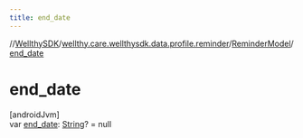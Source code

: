 ```yaml
---
title: end_date
---
```

//[WellthySDK](../../../index.html)/[wellthy.care.wellthysdk.data.profile.reminder](../index.html)/[ReminderModel](index.html)/[end_date](end_date.html)



# end_date



[androidJvm]\
var [end_date](end_date.html): [String](https://kotlinlang.org/api/latest/jvm/stdlib/kotlin/-string/index.html)? = null




